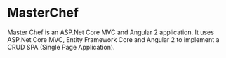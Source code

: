 # MasterChef
Master Chef is an ASP.Net Core MVC and Angular 2 application. It uses ASP.Net Core MVC, Entity Framework Core and Angular 2 to implement a CRUD SPA (Single Page Application).
